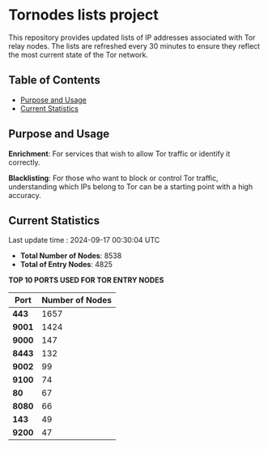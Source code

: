 # Tornodes lists project

This repository provides updated lists of IP addresses associated with Tor relay nodes. The lists are refreshed every 30 minutes to ensure they reflect the most current state of the Tor network.

## Table of Contents

- [Purpose and Usage](#purpose-and-usage)
- [Current Statistics](#current-statistics)


## Purpose and Usage

**Enrichment**: For services that wish to allow Tor traffic or identify it correctly.

**Blacklisting**: For those who want to block or control Tor traffic, understanding which IPs belong to Tor can be a starting point with a high accuracy.

## Current Statistics

Last update time : 2024-09-17 00:30:04 UTC

- **Total Number of Nodes**: 8538
- **Total of Entry Nodes**: 4825

**TOP 10 PORTS USED FOR TOR ENTRY NODES**

| **Port** | **Number of Nodes** |
|------|-----------------|
| **443**   | 1657  |
| **9001**   | 1424  |
| **9000**   | 147  |
| **8443**   | 132  |
| **9002**   | 99  |
| **9100**   | 74  |
| **80**   | 67  |
| **8080**   | 66  |
| **143**   | 49  |
| **9200**   | 47  |

